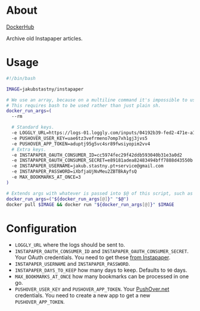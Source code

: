 # About

[DockerHub](https://cloud.docker.com/u/jakubstastny/repository/docker/jakubstastny/instapaper-article-archiver)

Archive old Instapaper articles.

# Usage

```sh
#!/bin/bash

IMAGE=jakubstastny/instapaper

# We use an array, because on a multiline command it's impossible to use comments.
# This requires bash to be used rather than just plain sh.
docker_run_args=(
  --rm

  # Standard keys.
  -e LOGGLY_URL=https://logs-01.loggly.com/inputs/04192b39-fed2-471e-a1bd-2455943d8129/tag/ruby/
  -e PUSHOVER_USER_KEY=uae6tz3vefrmeno7omp7xh1gj3jvs5
  -e PUSHOVER_APP_TOKEN=aduptj95g5vc4sr89fwsiyopim2vv4
  # Extra keys.
  -e INSTAPAPER_OAUTH_CONSUMER_ID=cc5974fec29f42ddb593040b31e3a0d2
  -e INSTAPAPER_OAUTH_CONSUMER_SECRET=e89181adea82483494bff7888d43550b
  -e INSTAPAPER_USERNAME=jakub.stastny.pt+service@gmail.com
  -e INSTAPAPER_PASSWORD=iXbfjaUjNvMeu2ZBTBkAyfsQ
  -e MAX_BOOKMARKS_AT_ONCE=3
)

# Extends args with whatever is passed into $@ of this script, such as -it.
docker_run_args=("${docker_run_args[@]}" "$@")
docker pull $IMAGE && docker run "${docker_run_args[@]}" $IMAGE
```

# Configuration

- `LOGGLY_URL` where the logs should be sent to.
- `INSTAPAPER_OAUTH_CONSUMER_ID` and `INSTAPAPER_OAUTH_CONSUMER_SECRET`. Your OAuth credentials. You need to get these [from Instapaper](https://www.instapaper.com/main/request_oauth_consumer_token).
- `INSTAPAPER_USERNAME` and `INSTAPAPER_PASSWORD`.
- `INSTAPAPER_DAYS_TO_KEEP` how many days to keep. Defaults to `90` days.
- `MAX_BOOKMARKS_AT_ONCE` how many bookmarks can be processed in one go.
- `PUSHOVER_USER_KEY` and `PUSHOVER_APP_TOKEN`. Your [PushOver.net](http://pushover.net) credentials. You need to create a new app to get a new `PUSHOVER_APP_TOKEN`.
